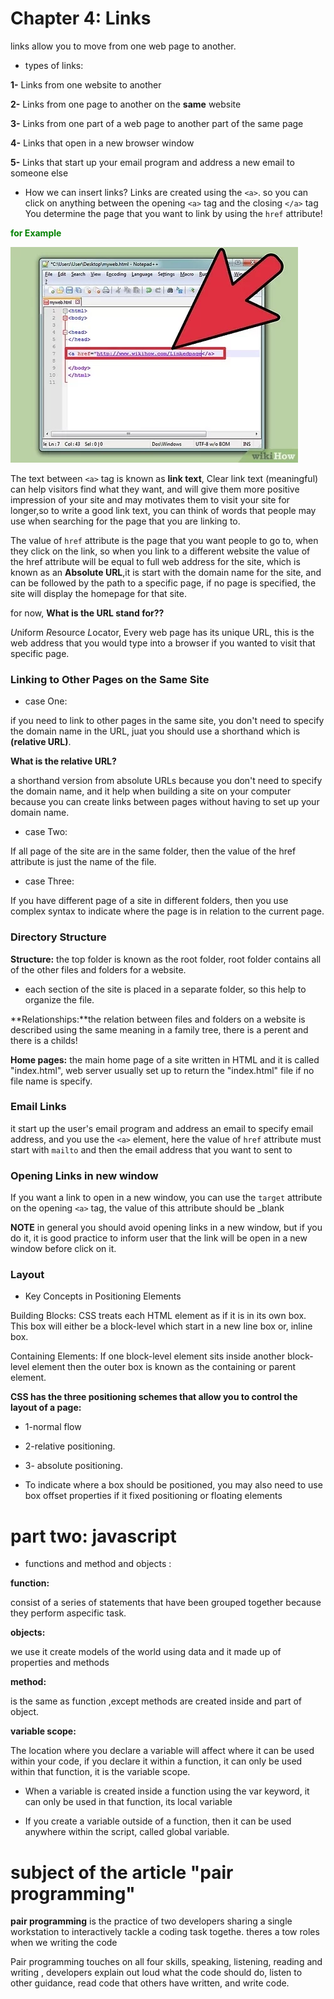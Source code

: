 # Chapter 4: Links
 
links allow you to move from one web page to another.
* types of links:

**1-** Links from one website to another

**2-** Links from one page to another on the **same** website

**3-** Links from one part of a web page to another part of the same page

**4-** Links that open in a new browser window

**5-** Links that start up your email program and address a new email to someone else

* How we can insert links?
Links are created using the `<a>`.
 so you can click on anything between the opening `<a>` tag and the closing `</a>` tag You determine the page that you want to link by using the `href` attribute!

 <span style="color:green"> **for Example**</spain>
 
![href_figure](hrif.jpg)

 The text between `<a>` tag is known as **link text**, Clear link text (meaningful) can help visitors find what they want, and will give them more positive impression of your site and may motivates them to visit your site for longer,so to write a good link text, you can think of words that people may use when searching for the page that you are linking to.

The value of `href` attribute is the page that you want people to go to, when they click on the link, so when you link to a different website the value of the href
attribute will be equal to full web address for the site, which is known as an **Absolute URL**,it is start with the domain name for the site, and can be followed by the path to a specific page, if no page is specified, the site will display the
homepage for that site.

for now, **What is the URL stand for??**

*U*niform *R*esource *L*ocator, Every web page has its unique URL, this is the web address that you would type into a browser if you wanted to visit that specific page.

### **Linking to Other Pages on the Same Site**

* case One:

if you need to link to other pages in the same site, you don't need to specify the
domain name in the URL, juat you should use a shorthand which is **(relative URL)**.

**What is the relative URL?**

a shorthand version from absolute URLs because you don't need to specify the domain name, and it help when building a site on your computer because you can create links between pages without having to set up your domain name.

* case Two:

If all page of the site are in the same folder, then the value
of the href attribute is just the name of the file.

* case Three:

If you have different page of a site in different folders, then you use complex syntax to indicate where the page is in relation to the current page.

### **Directory Structure**

**Structure:** the top folder is known as the root folder, root folder contains all of the other files and folders for a website.

* each section of the site is placed
in a separate folder, so this help to organize the file.

**Relationships:**the relation between files and folders on a website is described using the same meaning in a family tree, there is a perent and there is a childs!

**Home pages:** the main home page of a site
written in HTML and it is called "index.html", web server usually set up
to return the "index.html" file if no file name is specify.

### **Email Links**

it start up the user's email program and address an email to specify email address, and you use the `<a>` element, here the value of `href` attribute must  start with `mailto` and then the email address that  you want to sent to

### **Opening Links in new window**

If you want a link to open in a new window, you can use the `target` attribute on the opening `<a>` tag, the value of this attribute should be _blank


**NOTE** in general you should avoid opening links in a new window, but if you do it, it is good practice to inform user that the link will be open in a new window before click on it.

### Layout

* Key Concepts in Positioning Elements

Building Blocks: CSS treats each HTML element as if it is in its own box. This box will either be a block-level which start in a new line box or, inline box. 

Containing Elements: If one block-level element sits inside another block-level element then the outer box is known as the containing or parent element.

**CSS has the three positioning schemes that allow you to control the layout of a page:**

* 1-normal flow

* 2-relative positioning.

* 3- absolute positioning.

* To indicate where a box should be positioned, you may also need to use box offset properties if it fixed positioning or floating elements

# part two: javascript

* functions and method and objects : 

**function:** 

consist of a series of statements that have been grouped together because they perform aspecific task. 

**objects:**

 we use it create models of the world using data and it made up of properties and methods

**method:**

 is the same as function ,except methods are created inside and part of object.


**variable scope:**

The location where you declare a variable will affect where it can be used within your code, if you declare it within a function, it can only be used within that function, it is the variable scope.

* When a variable is created inside a function using the var keyword, it can only be used in that function, its local variable

* If you create a variable outside of a function, then it can be used anywhere within the script, called global variable.

# subject of the article  "pair programming" 

**pair programming** is the practice of two developers sharing a single workstation to interactively tackle a coding task togethe. theres a tow roles when we writing the code

Pair programming touches on all four skills, speaking, listening, reading and writing , developers explain out loud what the code should do, listen to other guidance, read code that others have written, and write code.



